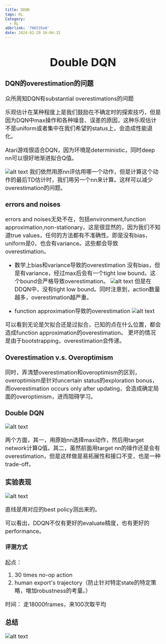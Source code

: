 ```yaml
---
title: DDQN
tags: RL
Category:
  - RL
abbrlink: '706535e8'
date: 2024-02-29 16:04:32
---
```

<font size=4>

# <center> Double DQN </center>


### DQN的overestimation的问题
众所周知DQN有substantial overestimations的问题

乐观估计在某种程度上是我们鼓励在不确定时的探索技巧，但是因为DQN中max操作和各种噪音、误差的原因，这种乐观估计不是uniform或者集中在我们希望的status上，会造成性能退化。

Atari游戏很适合DQN，因为环境是deterministic，同时deep nn可以很好地渐进拟合Q值。

![alt text](DDQN/image.png)
我们依然用原nn评估用哪一个动作，但是计算这个动作的最后TD估计时，我们用另一个nn来计算。这样可以减少overestimation的问题。

### errors and noises

errors and noises无处不在，包括environment,function approximation,non-stationary，这是很显然的，因为我们不知道true values，任何的方法都有不准确性。即是没有bias，uniform是0，也会有variance。这些都会导致overestimation。

- 数学上bias和variance导致的overestimation
没有bias，但是有variance，经过max后会有一个tight low bound。这个bound会严格导致overestimation。
![alt text](DDQN/image-1.png)
但是在DDQN中，没有tight low bound。同时注意到，action数量越多，overestimation越严重。

- function approximation导致的overestimation
![alt text](DDQN/image-2.png)

可以看到无论是欠拟合还是过拟合，已知的点在什么位置，都会造成function approximation的overestimation。
更坏的情况是由于bootstrapping，overestimation会传递。

### Overestimation v.s. Overoptimism

同时，弄清楚overestimation和overoptimism的区别，overoptimism是针对uncertain status的exploration bonus，而overestimation occurs only after updating，会造成确定局面的overoptimism，进而阻碍学习。


### Double DQN

![alt text](DDQN/image-3.png)

两个方面，其一，用原始nn选择max动作，然后用target network计算Q值。其二，虽然前面用target nn的操作还是会有overestimation，但是这样做是易拓展性和接口不变，也是一种trade-off。

### 实验表现

![alt text](DDQN/image-4.png)

直线是用对应的best policy测出来的。

可以看出，DDQN不仅有更好的evaluate精度，也有更好的performance。

#### 评测方式

起点：
1. 30 times no-op action
2. human export's trajectory（防止针对特定state的特定策略，增加robustness的考量。）

时间：
走18000frames，来100次取平均

### 总结

![alt text](DDQN/image-5.png)